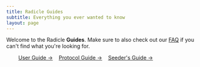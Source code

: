 ```yaml
---
title: Radicle Guides
subtitle: Everything you ever wanted to know
layout: page
---
```


Welcome to the Radicle <strong class="highlight">Guides</strong>. Make sure to
also check out our [FAQ](/faq) if you can't find what you're looking for.

<style>
  .menu { margin-left: 2rem; display: flex; gap: 1rem; flex-wrap: wrap; }
</style>

<div class="menu">
  <a class="button secondary" href="/guides/user">User Guide &rarr;</a>
  <a class="button secondary" href="/guides/protocol">Protocol Guide &rarr;</a>
  <a class="button secondary" href="/guides/seeder">Seeder's Guide &rarr;</a>
</div>
